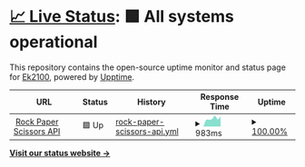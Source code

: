 # [📈 Live Status](https://Ek2100.github.io/upptime): <!--live status--> **🟩 All systems operational**

This repository contains the open-source uptime monitor and status page for [Ek2100](https://Ek2100.github.io/upptime), powered by [Upptime](https://github.com/upptime/upptime).

<!--start: status pages-->
<!-- This summary is generated by Upptime (https://github.com/upptime/upptime) -->
<!-- Do not edit this manually, your changes will be overwritten -->
<!-- prettier-ignore -->
| URL | Status | History | Response Time | Uptime |
| --- | ------ | ------- | ------------- | ------ |
| <img alt="" src="https://icons.duckduckgo.com/ip3/rps-api.eliaskhoury1.repl.co.ico" height="13"> [Rock Paper Scissors API](https://rps-api.eliaskhoury1.repl.co/) | 🟩 Up | [rock-paper-scissors-api.yml](https://github.com/Ek2100/upptime/commits/HEAD/history/rock-paper-scissors-api.yml) | <details><summary><img alt="Response time graph" src="./graphs/rock-paper-scissors-api/response-time-week.png" height="20"> 983ms</summary><br><a href="https://Ek2100.github.io/upptime/history/rock-paper-scissors-api"><img alt="Response time 890" src="https://img.shields.io/endpoint?url=https%3A%2F%2Fraw.githubusercontent.com%2FEk2100%2Fupptime%2FHEAD%2Fapi%2Frock-paper-scissors-api%2Fresponse-time.json"></a><br><a href="https://Ek2100.github.io/upptime/history/rock-paper-scissors-api"><img alt="24-hour response time 1213" src="https://img.shields.io/endpoint?url=https%3A%2F%2Fraw.githubusercontent.com%2FEk2100%2Fupptime%2FHEAD%2Fapi%2Frock-paper-scissors-api%2Fresponse-time-day.json"></a><br><a href="https://Ek2100.github.io/upptime/history/rock-paper-scissors-api"><img alt="7-day response time 983" src="https://img.shields.io/endpoint?url=https%3A%2F%2Fraw.githubusercontent.com%2FEk2100%2Fupptime%2FHEAD%2Fapi%2Frock-paper-scissors-api%2Fresponse-time-week.json"></a><br><a href="https://Ek2100.github.io/upptime/history/rock-paper-scissors-api"><img alt="30-day response time 899" src="https://img.shields.io/endpoint?url=https%3A%2F%2Fraw.githubusercontent.com%2FEk2100%2Fupptime%2FHEAD%2Fapi%2Frock-paper-scissors-api%2Fresponse-time-month.json"></a><br><a href="https://Ek2100.github.io/upptime/history/rock-paper-scissors-api"><img alt="1-year response time 740" src="https://img.shields.io/endpoint?url=https%3A%2F%2Fraw.githubusercontent.com%2FEk2100%2Fupptime%2FHEAD%2Fapi%2Frock-paper-scissors-api%2Fresponse-time-year.json"></a></details> | <details><summary><a href="https://Ek2100.github.io/upptime/history/rock-paper-scissors-api">100.00%</a></summary><a href="https://Ek2100.github.io/upptime/history/rock-paper-scissors-api"><img alt="All-time uptime 94.39%" src="https://img.shields.io/endpoint?url=https%3A%2F%2Fraw.githubusercontent.com%2FEk2100%2Fupptime%2FHEAD%2Fapi%2Frock-paper-scissors-api%2Fuptime.json"></a><br><a href="https://Ek2100.github.io/upptime/history/rock-paper-scissors-api"><img alt="24-hour uptime 100.00%" src="https://img.shields.io/endpoint?url=https%3A%2F%2Fraw.githubusercontent.com%2FEk2100%2Fupptime%2FHEAD%2Fapi%2Frock-paper-scissors-api%2Fuptime-day.json"></a><br><a href="https://Ek2100.github.io/upptime/history/rock-paper-scissors-api"><img alt="7-day uptime 100.00%" src="https://img.shields.io/endpoint?url=https%3A%2F%2Fraw.githubusercontent.com%2FEk2100%2Fupptime%2FHEAD%2Fapi%2Frock-paper-scissors-api%2Fuptime-week.json"></a><br><a href="https://Ek2100.github.io/upptime/history/rock-paper-scissors-api"><img alt="30-day uptime 100.00%" src="https://img.shields.io/endpoint?url=https%3A%2F%2Fraw.githubusercontent.com%2FEk2100%2Fupptime%2FHEAD%2Fapi%2Frock-paper-scissors-api%2Fuptime-month.json"></a><br><a href="https://Ek2100.github.io/upptime/history/rock-paper-scissors-api"><img alt="1-year uptime 93.20%" src="https://img.shields.io/endpoint?url=https%3A%2F%2Fraw.githubusercontent.com%2FEk2100%2Fupptime%2FHEAD%2Fapi%2Frock-paper-scissors-api%2Fuptime-year.json"></a></details>

<!--end: status pages-->

[**Visit our status website →**](https://Ek2100.github.io/upptime)
